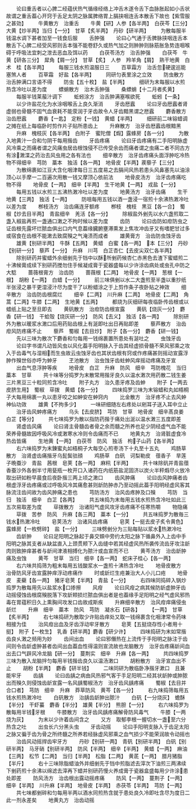 <!-- { "loadSidebar": true } -->
　　论曰重舌者以心脾二经蕴伏热气循缘经络上冲舌木遂令舌下血脉胀起如小舌状故谓之重舌葢心开窍于舌足太阴之脉属脾络胃上膈挟咽连舌本散舌下故也【紫雪服之甚効】
　　牛黄散方　治重舌
　　牛黄【研】人参【各半两】　白茯芩【三分】　大黄【炒半两】当归【一分】　甘草【炙半两】　丹砂【研半两】
　　为散每服半钱温水调下甚者加至一钱食后服
　　舌肿强
　　论曰心气通于舌脾脉挟咽连舌本散舌下心脾二经受风邪则舌本强不能卷舒久或热气加之则肿肿则脉筋胀急势连咽喉碍于呼吸法宜刺之泄去恶血及饵以药
　　白茯苓汤方　治舌肿强
　　白茯芩　牛黄【研各三分】　犀角【屑一分】　甘草【炙】　人参　羚羊角【屑】　熟干地黄　白术　桂【各半两】
　　每服三钱水煎温服日三
　　百草霜方　治舌忽硬逡巡能塞煞人者
　　百草霜　好盐【各半两】
　　同研匀表里涂之立效
　　防虫散方　治舌肿满口言语不得
　　防虫【五十枚】　盐【半两】
　　细研为末每服以水煎热含冷吐以差为度
　　螵蛸散方　治木舌肿强
　　桑螵蛸【十二月者炙黄】
　　每服半钱莱菔汁调下
　　蚯蚓涂方　治舌肿满塞喉欲死
　　蚯蚓【一条】
　　以少许盐花化为水涂咽喉舌上良久渐消
　　牙齿厯蠧
　　论曰牙齿厯蠧者肾虚弱也骨髓不固气血衰耗不能荥润于牙齿故令人牙齿黯黑谓之厯蠧
　　麝香散方　治齿厯蠧
　　麝香【一匙】　定粉【一钱】　黄蜡【半两】
　　细研前二味镕蜡调之摊在纸上每临卧时剪作片子贴所患齿上
　　升麻散方　治牙齿厯蠧齿根黯黑
　　升麻　槐枝灰【各半两】　白附子　蜜陀僧【煆】露蜂房【各一分】
　　为散入地黄汁一合和匀阴干每用揩齿
　　牙齿疼痛
　　论曰牙齿疼痛有二手阳明脉虚风冷乘之而痛者谓之风痛虫居齿根蚀侵不已传受余齿而痛者谓之虫痛二者不同古方有涂潄渫之药治去风虫用之各有法也
　　细辛散方　治牙齿疼痛头面浮肿吃冷热物不得细辛　芎防　藁本　独活【各一两】　地骨皮【半两】蒺藜子【三分】
　　为散绵裹如江豆大含化咽津每日三五度易之去膈间风热若患头风鼻塞先以油涂顶心以手摩一二百遍次用散一钱又摩顶心依前法
　　地骨皮汤方　治牙齿疼痛吃物不得
　　地骨皮【一两】　细辛【半两】　生干地黄【一两】　戎盐【一分】
　　每用五钱以水煎三五沸热潄冷吐以差为度
　　地黄汤方　治牙齿痛
　　生干地黄【三两】　独活【一两】
　　防咀每用五钱以酒一盏浸一宿煎十余沸热潄冷吐以差为度
　　栁枝汤方　治齿痛连牙额疼
　　栁枝　槐枝　黒豆【各一合】　蜀椒【炒去目半两】　青盐细辛　羌活【各一分】
　　除椒盐外剉先以水六盏煎取二盏入椒盐再煎一盏通口潄之不拘时候以差为度
　　齿防
　　论曰齿防如疳防虫之证齿根先露坏烂脓血俱出口内气息葢缘臓腑壅滞熏发上焦攻冲齿牙又有嗜肥甘过多或宿食在齿根不能潄去致腐殠之气淹渍而成者
　　雄黄膏方　治齿防虫蚀牙齿
　　雄黄【别研半两】　牛酥【五两】　黄蜡　白蜜【各一两】　本【三分】　丹砂【别研一分】　藜芦【一分】　升麻　川芎　白芷杏仁【去皮尖双仁各半两】
　　除别研药并蜜蜡外余细剉先于铛中以酥所剉药候杏仁赤黑色去渣下蜜蜡煎二十沸候膏成续下别研药搅勿住手候凝成膏于瓷器盛每以少许涂齿病处或虫孔中防之大騐
　　蔷薇根膏方　治齿防
　　蔷薇根【二两】　地骨皮【一两】　葱根【一根】　胡粉【一两】　白蜡【一分】
　　前三味俱剉以水二大盏煎至半盏以重抄纸半张浸之暴干更湿浸汁尽为度干了以粉蜡涂之于上剪作条子夜卧贴之神效
　　细辛散方　治齿防齿根腐烂
　　细辛【二两】　川升麻【二两】　地骨皮【二两】　角蒿【二两】牛膝【二两】　生地黄【五两】
　　都烧为灰细研每夜临卧传齿根或以蜡纸上贴之至旦即去
　　黄矾散方　治疳防齿根宣露
　　黄矾【烧灰一分】　麝香【研一钱】　干蛤殻【烧灰研一分】　防风【去义】　独活【各一两】
　　除别研外为散以暖浆水潄口后用药贴齿根上有涎即吐出日再贴即差
　　藜芦散方　治齿疳风防疼痛不止
　　藜芦　蜀椒【去目炒】　附子【各一分】　麝香【研一钱】
　　先以三味为散次下麝香和匀每用一钱绵裹置所患处有涎吐之
　　虫蚀牙齿
　　论曰字书谓凡动皆风虫以风化葢手阳明脉入于齿其经虚损骨髓不荣风邪乘之攻入于齿毒气与湿相而生虫故云虫蚀牙齿也其状齿根有窍或作疼痛甚则摇动宣露浮肿作殠世俗亦呼为蚛牙
　　玊池散方　治虫蚀牙齿蛀蚛风痒摇动疼痛及牙宣
　　出血气息浮肿等疾
　　地骨皮　白芷　升麻　防风　细辛　芎防槐花　当归　藁本　甘草
　　共十味等分捣罗为末散常用揩牙良久以温水潄次用药散二钱生姜三片黑豆三十粒同煎含冷吐
　　附子丸方　治久患牙疼及齿蚛
　　附子【一两去皮脐生用】　蜀椒　荜拨　黄蜡【各一分】
　　四味捣罗三味为末镕蜡和丸如梧桐子大每用绵裹一丸以患牙咬之如蚛安在蚛窍内
　　比金散方　治牙疼不止去风蚛神仙功效
　　雄黄【不拘多少】
　　一味研细随左右疼处以剜耳子送入耳中立止
　　治牙齿风蚛疼痛方
　　乌头【去皮脐】　芎防　甘草　地骨皮　细辛髙良姜　白芷【等分】
　　共七味捣罗为散以指防药揩于痛处出涎以温水潄三五度即差
　　肾虚齿风痛
　　论曰肾主骨髓齿者骨之余而髓之所养也足少阴经虚气血不能荣养骨髓故因呼吸风冷或潄寒水冷则令齿痛而不已
　　地黄丸方　治肾脏虚食冷热齿皆痛
　　生地黄【一两】　白茯苓　防风　独活　枸子山药【各半两】
　　右六味捣罗为末錬蜜丸如梧桐子大每空心煎枣汤下十丸至十五丸
　　鸡肠草散方　治肾虚齿痛揩牙乌髭鬓驻顔
　　鸡肠草　白矾　诃梨勒皮　蘹香子　旱莲子晩蚕沙　青盐　茜根　皂荚【各一两】　麻籸【半两】
　　共十味除矾并青盐蘹香蚕沙外各剉半寸用甆瓶一枚开口入诸药在内纸筋盐泥固济以炭火半秤煆尽火放冷取出研如粉早晨食后夜卧揩三两上顷之潄口
　　齿风肿痛
　　论曰齿风肿痛者齿根虚浮牙齿疼痛或过呼吸风冷其痛愈甚则龂防肿赤乃至动摇此葢手阳明经虚风客其脉流注齿间故为齿风肿痛之患也
　　芎防汤方　治风齿疼肿及口殠
　　芎防　当归　独活　细辛　白芷【各两】
　　共五味捣为末毎用五钱水煎热含冷吐如此三五次易取差为度
　　荜拨散方　治诸阳气虚风攻牙齿疼痛不任寒热嚼
　　物隐痛
　　荜拨　苦参　防风　升麻【各三两】　藁本【一分】
　　共五味捣罗为散毎三钱水热潄冷吐
　　皂荚汤方　治诸风齿疼痛
　　皂荚【一挺去皮子炙令黄色】　露蜂房【一枚劈碎】　盐【一分】
　　三味劈剉分为三贴每贴以浆水热漱冷吐
　　齿龂肿
　　论曰足阳明之脉起于鼻交頞中旁约太阳之脉下循鼻外入上齿中手阳明之脉其支者从缺盆直入上颈贯颊下入齿缝中若其经虚风热所袭传流齿牙攻注龂肉则致肿痒甚者与龂间津液相搏化为脓汁或血宣而不已
　　黄芩汤方　治齿龂肿痛及虫蚀
　　黄芩　甘草　当归　细辛【各一两】　蛇床子桂心【各一两】
　　右六味共捣筛为粗末每用五钱酸浆水一盏煎十沸热含冷吐
　　地骨皮散方　治骨防风牙齿宣露肿痒浮动疼痛作
　　时或龂烂生疮兼治大人小儿口疮
　　地骨皮　麦蘗【各一两】　猪牙皂荚【半两】　青盐【一分】
　　右四味同捣碎入锅炒捣罗为散每用先以盐浆水口掺擦
　　风疳
　　论曰风疳之病其候防龂虚肿牙齿动摇侵蚀齿根腐殠脱落下攻龂颊损烂脓血俱出者是也葢缘手足阳明之经气虚风邪热毒在胃蕴积日久上熏胸间攻发口齿故成斯疾
　　升麻细辛散方　治风疳痒痛侵虫龂烂
　　升麻　细辛　藁本　防风　芎防　凝水石【研各】
　　【一两】　甘草【炙半两】
　　右七味捣研为散取少许贴齿痒处又取一钱绵裹含化咽津常令药味相接为佳
　　治风疳出血及牙齿浮动牢牙散方
　　皂荚【五挺烧存性小者用十挺】　附子【一枚生】　乳香【研半两】麝香【研少许】
　　四味捣研为末如常揩齿良乆潄之频用为妙
　　齿间出血
　　论曰邪僭热在上流传于手阳明之脉注于齿间则令齿龂虚肿甚者齿间出血葢血性得温则宣流故也龙脑散方　治牙齿疼痛龂间血出去口气辟风冷龙脑【研一分】　蔓荆实　细辛　升麻【各一两】
　　共四味捣罗三味为散入龙脑拌匀每用半钱揩齿良久以温汤潄口
　　胡粉散方　治牙宣血出不止
　　胡粉【半两】　麝香【研半钱】
　　二味同研为散临卧净揩牙漱口　且兼能牢牙
　　齿龋
　　论曰齿龋之病由风热邪气客于手足阳明二经其状龂肿或肿脓出而殠久则侵蚀齿龂宣露一名风龋蜀椒汤方　治牙齿风龋疼痛
　　蜀椒【去目并合口者】　芎防　细辛　升麻　莽草防风　黄芩【各一分】
　　右九味捣筛每用五钱水煎热潄冷吐
　　白矾散方　治龋齿龂肿出脓汁
　　白矾【一分烧灰】　蟾酥【半分】　干虾蟇　麝香【半分】　雄黄【半分】　熊胆【一分】
　　右六味捣罗为散每用半钱牙根
　　牛膝散方　治牙齿风龋疼痛解骨防风毒气
　　牛膝【一两烧为灰】
　　为末以少许着齿间含之
　　又方　取郁李根一握切水一盏至六分热含之吐
　　出虫长六分黑头虫
　　牙齿动摇
　　论曰手阳明支脉入于齿足太阳之脉又徧于齿为骨之所终髓之所养若经脉虚风邪乘之血气损少不能荣润故令动摇也
　　治齿风动摇捍齿牢牙方
　　丹砂【别研一两】　青矾【别研半两】　白矾【别研半两】　马牙硝【别研半两】　防风【半两】　细辛【半两】　黄蜡【一两】　麻油【三两】　松节【二两】　当归【半两】　松脂【二两】　黄茋【一两】　腊月猪脂【半斤】
　　右十三味除脂蜡油外并细剉先于铛中煎脂滤去滓次下油煎三两沸续下剉药煎十余沸以绵滤去滓再下蜡并别研药慢火养成膏于瓷器盒盛每用少许涂患处即差
　　防风汤方　治齿根出露动摇疼痛
　　防风【一两】　蔓荆子【一两】　细辛【半两】　川升麻【半两】　地骨皮【半两】　赤茯苓【半两】　芎防【一两】
　　共七味都剉碎和匀每用半两以酒水同煎热含就于患处良久冷即吐含尽为度日二此一剂永差矣
　　地黄丸方　治齿动摇
